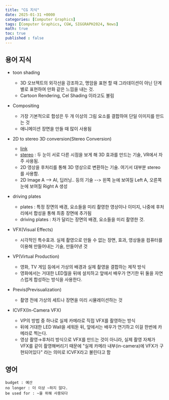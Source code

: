 ```yaml
---
title: "CG 지식"
date: 2025-01-31 +0000
categories: [Computer Graphics]
tags: [Computer Graphics, CGW, SIGGRAPH2024, News]
math: true
toc: true
published : false
---
```


## 용어 지식

- toon shading 
    - 3D 오브젝트의 외각선을 강조하고, 명암을 표현 할 때 그라데이션이 아닌 단계별로 표현하여 만화 같은 느낌을 내는 것. 
    - Cartoon Rendering, Cel Shading 이라고도 불림

- Compositing
    - 가장 기본적으로 합성은 두 개 이상의 그림 요소를 결합하여 단일 이미지를 만드는 것
    - 애니메이션 장면을 만들 때 많이 사용됨

- 2D to stereo 3D conversion(Stereo Conversion)
    - [link](https://en.wikipedia.org/wiki/2D_to_3D_conversion)
    - [stereo](https://en.wikipedia.org/wiki/Stereoscopy) : 두 눈이 서로 다른 시점을 보게 해 3D 효과를 만드는 기술, VR에서 자주 사용됨.
    - 2D 영상을 후처리를 통해 3D 영상으로 변환하는 기술. 여기서 대부분 stereo 를 사용함. 
    - 2D Image A --> AI, 딥러닝.. 등의 기술 --> 왼쪽 눈에 보여질 Left A, 오른쪽 눈에 보여질 Right A 생성

- driving plates
    - plates : 특정 장면의 배경, 요소들을 미리 촬영한 영상이나 이미지, 나중에 후처리에서 합성을 통해 최종 장면에 추가됨
    - driving plates : 차가 달리는 장면의 배경, 요소들을 미리 촬영한 것.

- VFX(Visual Effects)
    - 시각적인 특수효과. 실제 촬영으로 만들 수 없는 장면, 효과, 영상들을 컴퓨터를 이용해 만들어내는 기술, 만들어낸 것

- VP(Virtual Production)
    - 영화, TV 게임 등에서 가상의 배경과 실제 촬영을 결합하는 제작 방식
    - 영화에서는 거대한 LED월을 뒤에 설치하고 앞에서 배우가 연기한 뒤 둘을 자연스럽게 합성하는 방식을 사용한다.

- Previs(Previsualization) 
    - 촬영 전에 가상의 세트나 장면을 미리 시뮬레이션하는 것

- ICVFX(In-Camera VFX)
    - VP의 방법 중 하나로 실제 카메라로 직접 VFX를 촬영하는 방식
    - 뒤에 거대한 LED Wall을 세워둔 뒤, 앞에서는 배우가 연기하고 이걸 한번에 카메라로 찍는다.
    - 영상 촬영→후처리 방식으로 VFX를 만드는 것이 아니라, 실제 촬영 자체가 VFX를 같이 촬영해버리기 때문에 "실제 카메라 내부(in-camera)에 VFX가 구현되어있다" 라는 의미로 ICVFX라고 불린다고 함

## 영어 
    budget : 예산
    no longer : 더 이상 ~하지 않다.
    be used for : ~을 위해 사용되다